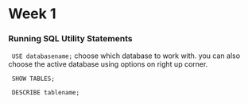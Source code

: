 # Week 1

### Running SQL Utility Statements

``` USE databasename;```   choose which database to work with. you can also choose the active database using options on right up corner.

``` SHOW TABLES;```

``` DESCRIBE tablename;```

